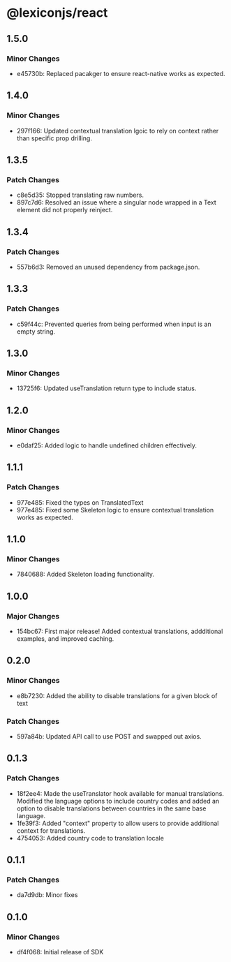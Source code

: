 # @lexiconjs/react

## 1.5.0

### Minor Changes

- e45730b: Replaced pacakger to ensure react-native works as expected.

## 1.4.0

### Minor Changes

- 297f166: Updated contextual translation lgoic to rely on context rather than specific prop drilling.

## 1.3.5

### Patch Changes

- c8e5d35: Stopped translating raw numbers.
- 897c7d6: Resolved an issue where a singular node wrapped in a Text element did not properly reinject.

## 1.3.4

### Patch Changes

- 557b6d3: Removed an unused dependency from package.json.

## 1.3.3

### Patch Changes

- c59f44c: Prevented queries from being performed when input is an empty string.

## 1.3.0

### Minor Changes

- 13725f6: Updated useTranslation return type to include status.

## 1.2.0

### Minor Changes

- e0daf25: Added logic to handle undefined children effectively.

## 1.1.1

### Patch Changes

- 977e485: Fixed the types on TranslatedText
- 977e485: Fixed some Skeleton logic to ensure contextual translation works as expected.

## 1.1.0

### Minor Changes

- 7840688: Added Skeleton loading functionality.

## 1.0.0

### Major Changes

- 154bc67: First major release! Added contextual translations, addditional examples, and improved caching.

## 0.2.0

### Minor Changes

- e8b7230: Added the ability to disable translations for a given block of text

### Patch Changes

- 597a84b: Updated API call to use POST and swapped out axios.

## 0.1.3

### Patch Changes

- 18f2ee4: Made the useTranslator hook available for manual translations. Modified the language options to include country codes and added an option to disable translations between countries in the same base language.
- 1fe39f3: Added "context" property to allow users to provide additional context for translations.
- 4754053: Added country code to translation locale

## 0.1.1

### Patch Changes

- da7d9db: Minor fixes

## 0.1.0

### Minor Changes

- df4f068: Initial release of SDK
